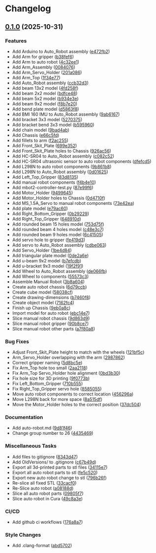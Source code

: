 # Changelog

## [0.1.0](https://github.com/Chayanon-Ninyawee/KMITL-ComPro-Group-Work/compare/v0.0.0...v0.1.0) (2025-10-31)


### Features

* Add Arduino to Auto_Robot assembly ([e472fb2](https://github.com/Chayanon-Ninyawee/KMITL-ComPro-Group-Work/commit/e472fb2ea0b83f4dcc3d89bf0b0ebebe3dc124a6))
* Add Arm for gripper ([b38fef6](https://github.com/Chayanon-Ninyawee/KMITL-ComPro-Group-Work/commit/b38fef6572ba42948bbf74220b15d327ddf25253))
* Add Arm to auto robot ([4c32ee1](https://github.com/Chayanon-Ninyawee/KMITL-ComPro-Group-Work/commit/4c32ee14b86bb54b2d8978d1646baa5757f31750))
* Add Arm_Assembly ([0084076](https://github.com/Chayanon-Ninyawee/KMITL-ComPro-Group-Work/commit/0084076c7d52c2f6583108d1cffe2e5b934e0fe4))
* Add Arm_Servo_Holder ([201a086](https://github.com/Chayanon-Ninyawee/KMITL-ComPro-Group-Work/commit/201a086ebbe4ce9c3f9d5c9936a8466b815c8928))
* Add Arm_Top ([1f34e77](https://github.com/Chayanon-Ninyawee/KMITL-ComPro-Group-Work/commit/1f34e7744808fadb14cb438605b5be04a76d9ba2))
* Add Auto_Robot assembly ([ccb32d3](https://github.com/Chayanon-Ninyawee/KMITL-ComPro-Group-Work/commit/ccb32d3ca90b6894dc950d56560e119b3c13530a))
* Add beam 13x2 model ([4fd258f](https://github.com/Chayanon-Ninyawee/KMITL-ComPro-Group-Work/commit/4fd258f6a61ee485b97f543cf0e6e489ca87beee))
* Add beam 2x2 model ([bdfce48](https://github.com/Chayanon-Ninyawee/KMITL-ComPro-Group-Work/commit/bdfce489efbae7a23de9e265ceca844151b4725a))
* Add beam 5x2 model ([b934e3e](https://github.com/Chayanon-Ninyawee/KMITL-ComPro-Group-Work/commit/b934e3e9fbab70400fa9ad11af95f48235d6b400))
* Add beam 9x2 model ([f8b7e20](https://github.com/Chayanon-Ninyawee/KMITL-ComPro-Group-Work/commit/f8b7e20eb013f5ee36d86e099852621565d76cf7))
* Add bend plate model ([d5863f8](https://github.com/Chayanon-Ninyawee/KMITL-ComPro-Group-Work/commit/d5863f8eb23304a2f312ebd5215eca81c9a51b8e))
* Add BMI 160 IMU to Auto_Robot assembly ([9ab6167](https://github.com/Chayanon-Ninyawee/KMITL-ComPro-Group-Work/commit/9ab61679d3d8cfcb976cff0e9bf7007b75a0b843))
* Add bracket 3x3 model ([5270375](https://github.com/Chayanon-Ninyawee/KMITL-ComPro-Group-Work/commit/5270375f6961214e488a3a5067611c9c3025c038))
* Add bracket bend 3x3 model ([b595960](https://github.com/Chayanon-Ninyawee/KMITL-ComPro-Group-Work/commit/b595960af2cf23e480c787076c8b616418c457af))
* Add chain model ([9bad4ab](https://github.com/Chayanon-Ninyawee/KMITL-ComPro-Group-Work/commit/9bad4abdaccec15a328275b13ecdbe337fa4e5a1))
* Add Chassis ([e66c5fd](https://github.com/Chayanon-Ninyawee/KMITL-ComPro-Group-Work/commit/e66c5fdf96fa9c04a7ae0be856171fb6bc8d287e))
* Add fillets to arm ([f2ac255](https://github.com/Chayanon-Ninyawee/KMITL-ComPro-Group-Work/commit/f2ac25514c8f6647325a49ba789c4265bbb68af8))
* Add Front_Skit_Plate ([699e352](https://github.com/Chayanon-Ninyawee/KMITL-ComPro-Group-Work/commit/699e3523410ba8ac00c8785c385c426eea0ac2c5))
* Add Front_Skit_Plate holes to Chassis ([926ac56](https://github.com/Chayanon-Ninyawee/KMITL-ComPro-Group-Work/commit/926ac56dbc2fb03e29a8b6f478d1eeee85848bfe))
* Add HC-SR04 to Auto_Robot assembly ([c082c52](https://github.com/Chayanon-Ninyawee/KMITL-ComPro-Group-Work/commit/c082c524799276f2657025675c083d7a619fbe26))
* Add HC-SR04 ultrasonic sensor to auto robot components ([dfefcd5](https://github.com/Chayanon-Ninyawee/KMITL-ComPro-Group-Work/commit/dfefcd58d2b9b8a6c761b94d3c4dac92211bcac0))
* Add L298N to auto robot components ([9b861b8](https://github.com/Chayanon-Ninyawee/KMITL-ComPro-Group-Work/commit/9b861b8a071068e04a02eadc5c1744cb9e67f05c))
* Add L298N to Auto_Robot assembly ([0d01625](https://github.com/Chayanon-Ninyawee/KMITL-ComPro-Group-Work/commit/0d01625cb4ce34d5e76d0e3a37acbdfbac586fff))
* Add Left_Top_Gripper ([83d8135](https://github.com/Chayanon-Ninyawee/KMITL-ComPro-Group-Work/commit/83d8135d88eda2b84a2a60befdd49ec199b7403d))
* Add manual robot components ([f4b4e10](https://github.com/Chayanon-Ninyawee/KMITL-ComPro-Group-Work/commit/f4b4e102b0faf430b3225a7ff86e7393e1328332))
* Add mbot2-controller-test.py ([87e99f6](https://github.com/Chayanon-Ninyawee/KMITL-ComPro-Group-Work/commit/87e99f66a9244381b89b9bccb816798622226170))
* Add Motor_Holder ([9499645](https://github.com/Chayanon-Ninyawee/KMITL-ComPro-Group-Work/commit/9499645f1b32ef26e71d0b1be1638d668a34ae89))
* Add Motor_Holder holes to Chassis ([0d4710f](https://github.com/Chayanon-Ninyawee/KMITL-ComPro-Group-Work/commit/0d4710f6953c6f576d6e62cd8c551931ce5b5e6a))
* Add MS_1.5A_Servo to manual robot components ([73e42ea](https://github.com/Chayanon-Ninyawee/KMITL-ComPro-Group-Work/commit/73e42ea983bb7a9afd5456fc4abec7cf9917ecf5))
* Add plate model ([e79ac60](https://github.com/Chayanon-Ninyawee/KMITL-ComPro-Group-Work/commit/e79ac600f9ec229e49e2cc7558a0116a8c2fc562))
* Add Right_Bottom_Gripper ([0b29229](https://github.com/Chayanon-Ninyawee/KMITL-ComPro-Group-Work/commit/0b292292a764474abd19d083786cf7c46887dfa2))
* Add Right_Top_Gripper ([648910d](https://github.com/Chayanon-Ninyawee/KMITL-ComPro-Group-Work/commit/648910d08c7a5094cf22ccd76bf1993ba45a913a))
* Add rounded beam 15 holes model ([753d75f](https://github.com/Chayanon-Ninyawee/KMITL-ComPro-Group-Work/commit/753d75f43eb107855cd5ede132f068e65da6ce2f))
* Add rounded beam 4 holes model ([c48e3c7](https://github.com/Chayanon-Ninyawee/KMITL-ComPro-Group-Work/commit/c48e3c7bbaa1e5e218546809f5542cc21caf958c))
* Add rounded beam 9 holes model ([6c41505](https://github.com/Chayanon-Ninyawee/KMITL-ComPro-Group-Work/commit/6c41505a0176cdcc8e6a4aecb5d9cb46100a58fb))
* Add servo hole to gripper ([fe419d3](https://github.com/Chayanon-Ninyawee/KMITL-ComPro-Group-Work/commit/fe419d38e82a14e1e6a229812fd2dae3e0b4a247))
* Add servo to Auto_Robot assembly ([cdbe063](https://github.com/Chayanon-Ninyawee/KMITL-ComPro-Group-Work/commit/cdbe063731f29718ec4544cff59b26b5ca1c26eb))
* Add Servo_Holder ([1be4d84](https://github.com/Chayanon-Ninyawee/KMITL-ComPro-Group-Work/commit/1be4d840edbfcd5d265eae71ffc9520d1987c534))
* Add triangular plate model ([0de2a6e](https://github.com/Chayanon-Ninyawee/KMITL-ComPro-Group-Work/commit/0de2a6e80c0f8a113d6fd7e6b8eb3deeab63d1fd))
* Add u-beam 9x2 model ([b7efcdb](https://github.com/Chayanon-Ninyawee/KMITL-ComPro-Group-Work/commit/b7efcdbdc21d3106583ca2b28992588c4dd93ef0))
* Add u-bracket 9x3 model ([19f2f91](https://github.com/Chayanon-Ninyawee/KMITL-ComPro-Group-Work/commit/19f2f917b9d21004d7a5e8c594b0734781e57145))
* Add Wheel to Auto_Robot assembly ([de066fb](https://github.com/Chayanon-Ninyawee/KMITL-ComPro-Group-Work/commit/de066fb340b6e819592126e3b766e753a3e8a6f8))
* Add Wheel to components ([55573c3](https://github.com/Chayanon-Ninyawee/KMITL-ComPro-Group-Work/commit/55573c3cb4db77745d7022409eb9d9a4e207bd42))
* Assemble Manual Robot ([3b8a604](https://github.com/Chayanon-Ninyawee/KMITL-ComPro-Group-Work/commit/3b8a60448458d3cf60ff0c7950d0194edf35925f))
* Create auto robot chassis ([6d79ccb](https://github.com/Chayanon-Ninyawee/KMITL-ComPro-Group-Work/commit/6d79ccbc1189435e96f62fa20119b913dc96fc16))
* Create cube model ([58038cf](https://github.com/Chayanon-Ninyawee/KMITL-ComPro-Group-Work/commit/58038cf5ba8c95d5c5f573decf0d8e006aa6a596))
* Create drawing-dimensions ([b7460f8](https://github.com/Chayanon-Ninyawee/KMITL-ComPro-Group-Work/commit/b7460f8182627540762d043c5d401186e70ef89c))
* Create object model ([7162fc4](https://github.com/Chayanon-Ninyawee/KMITL-ComPro-Group-Work/commit/7162fc40ec4502a8a21db977b523b68aca9d551a))
* Finish up Chassis ([9eb0a8c](https://github.com/Chayanon-Ninyawee/KMITL-ComPro-Group-Work/commit/9eb0a8ce978b53626cf6d9d6e2569964f738136a))
* Import model for auto robot ([ebc14e7](https://github.com/Chayanon-Ninyawee/KMITL-ComPro-Group-Work/commit/ebc14e7ec3ee6825f3460e5b75086119d28aefd6))
* Slice manual robot chassis ([9d863d9](https://github.com/Chayanon-Ninyawee/KMITL-ComPro-Group-Work/commit/9d863d9b45ae1b36004aca8cf71ce0dc230c4766))
* Slice manual robot gripper ([90b8ce7](https://github.com/Chayanon-Ninyawee/KMITL-ComPro-Group-Work/commit/90b8ce74021012fe9f59f546281e756906a260a2))
* Slice manual robot other parts ([a7f80a8](https://github.com/Chayanon-Ninyawee/KMITL-ComPro-Group-Work/commit/a7f80a8595f5c7bc132400e478e0584086026857))


### Bug Fixes

* Adjust Front_Skit_Plate height to match with the wheels ([121bf5c](https://github.com/Chayanon-Ninyawee/KMITL-ComPro-Group-Work/commit/121bf5cfd5c1f14a5e289636b8aa83c1d7c7c92f))
* Arm_Servo_Holder overlapping with the arm ([2987862](https://github.com/Chayanon-Ninyawee/KMITL-ComPro-Group-Work/commit/2987862382c62e05ecb1f0abe00515716b460330))
* Correct gripper naming ([5d8bc5e](https://github.com/Chayanon-Ninyawee/KMITL-ComPro-Group-Work/commit/5d8bc5ee8c97be73697776d332b5f7462516e4a2))
* Fix Arm_Top hole too small ([2aa2118](https://github.com/Chayanon-Ninyawee/KMITL-ComPro-Group-Work/commit/2aa2118517b4ab52a56661a821fdf80236fe5218))
* Fix Arm_Top Servo_Holder hole alignment ([0bd3b30](https://github.com/Chayanon-Ninyawee/KMITL-ComPro-Group-Work/commit/0bd3b30982834635d18c5667b213906a1d981e4b))
* Fix hole size for 3D printing ([9f0773b](https://github.com/Chayanon-Ninyawee/KMITL-ComPro-Group-Work/commit/9f0773be6a1c7d0c21afc5a30c2e0a1ef640718b))
* Fix Left_Bottom_Gripper ([710b555](https://github.com/Chayanon-Ninyawee/KMITL-ComPro-Group-Work/commit/710b5557633ca4255057c51f0bab038884de3e4e))
* Fix Right_Top_Gripper servo hole ([8585055](https://github.com/Chayanon-Ninyawee/KMITL-ComPro-Group-Work/commit/8585055aed8c2d085d985b24b94d46d2247d7859))
* Move auto robot components to correct location ([456296a](https://github.com/Chayanon-Ninyawee/KMITL-ComPro-Group-Work/commit/456296a66424f78809f4b7d448f1b66e124758fc))
* Move L298N back for more space ([8a515df](https://github.com/Chayanon-Ninyawee/KMITL-ComPro-Group-Work/commit/8a515df44fda785970dd3d2f69b2a6ff6a5a82f5))
* Move the Motor_Holder holes to the correct position ([37dc504](https://github.com/Chayanon-Ninyawee/KMITL-ComPro-Group-Work/commit/37dc50440404619371cc0cfea56ea72903e0bd8f))


### Documentation

* Add auto-robot.md ([9d81f46](https://github.com/Chayanon-Ninyawee/KMITL-ComPro-Group-Work/commit/9d81f466ca86a0265c2d3b9669b036661209a488))
* Change group number to 26 ([4435469](https://github.com/Chayanon-Ninyawee/KMITL-ComPro-Group-Work/commit/4435469fc8160adf4fd33209db65eb473046c2d3))


### Miscellaneous Tasks

* Add files to gitignore ([8343d47](https://github.com/Chayanon-Ninyawee/KMITL-ComPro-Group-Work/commit/8343d474d755b1e3a4dff53f30c8a73a16fb878b))
* Add OldVersions/ to .gitignore ([c67b49d](https://github.com/Chayanon-Ninyawee/KMITL-ComPro-Group-Work/commit/c67b49db48f8cce363591f4ad457c4f98536ce05))
* Export all 3d-printed parts to stl files ([34115e7](https://github.com/Chayanon-Ninyawee/KMITL-ComPro-Group-Work/commit/34115e78430929ce1e0fad14820753224c2bd870))
* Export all auto robot parts to stl ([fe5c520](https://github.com/Chayanon-Ninyawee/KMITL-ComPro-Group-Work/commit/fe5c5200c7484fb845e26b75444fc5c75c04d3d7))
* Export new auto robot change to stl ([796b26f](https://github.com/Chayanon-Ninyawee/KMITL-ComPro-Group-Work/commit/796b26f82f1addfeaf3b39eba315e75a4db18f2e))
* Re-slice all fixed STL ([33cacf0](https://github.com/Chayanon-Ninyawee/KMITL-ComPro-Group-Work/commit/33cacf0fa388ac96698339182805d11f6fc043c7))
* Re-Slice auto robot ([a08188d](https://github.com/Chayanon-Ninyawee/KMITL-ComPro-Group-Work/commit/a08188dabd2f62f0ab0a126f0f917534c4452db3))
* Slice all auto robot parts ([09805f7](https://github.com/Chayanon-Ninyawee/KMITL-ComPro-Group-Work/commit/09805f7efeeeb8fd90dfac1057d864b1aada5293))
* Slice auto robot in Cura ([49c8a3e](https://github.com/Chayanon-Ninyawee/KMITL-ComPro-Group-Work/commit/49c8a3edd30fff42b6abc0e091c4152d53ec23ea))


### CI/CD

* Add github ci workflows ([176a8a7](https://github.com/Chayanon-Ninyawee/KMITL-ComPro-Group-Work/commit/176a8a7f504d00da6066b584d987e7f75d80916a))


### Style Changes

* Add .clang-format ([abd5702](https://github.com/Chayanon-Ninyawee/KMITL-ComPro-Group-Work/commit/abd57024cdd8b0f34f8beb4bdfe05d393c5f5867))
